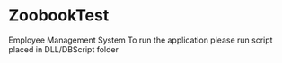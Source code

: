 # ZoobookTest
Employee Management System
To run the application please run script placed in DLL/DBScript folder
